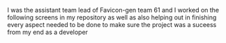 I was the assistant team lead of Favicon-gen team 61 and I worked on the following screens in my repository as well as also helping out in finishing every aspect needed to be done to make sure the project was a suceess from my end as a developer


